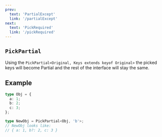 ```yaml
---
prev: 
  text: 'PartialExcept'
  link: '/partialExcept'
next:
  text: 'PickRequired'
  link: '/pickRequired'
---
```


## `PickPartial`

Using the `PickPartial<Original, Keys extends keyof Original>` the picked keys will become Partial and the rest of the interface will stay the same.

## Example

```ts
type Obj = {
  a: 1;
  b: 2;
  c: 3;
};

type NewObj = PickPartial<Obj, 'b'>;
// NewObj looks like:
// { a: 1, b?: 2, c: 3 }
```